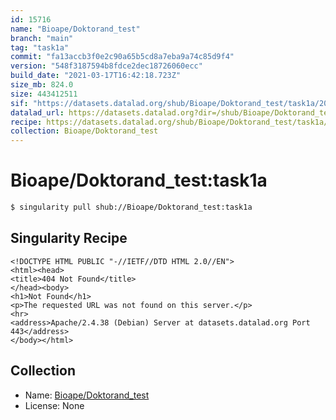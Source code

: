 ```yaml
---
id: 15716
name: "Bioape/Doktorand_test"
branch: "main"
tag: "task1a"
commit: "fa13accb3f0e2c90a65b5cd8a7eba9a74c85d9f4"
version: "548f3187594b8fdce2dec18726060ecc"
build_date: "2021-03-17T16:42:18.723Z"
size_mb: 824.0
size: 443412511
sif: "https://datasets.datalad.org/shub/Bioape/Doktorand_test/task1a/2021-03-17-fa13accb-548f3187/548f3187594b8fdce2dec18726060ecc.sif"
datalad_url: https://datasets.datalad.org?dir=/shub/Bioape/Doktorand_test/task1a/2021-03-17-fa13accb-548f3187/
recipe: https://datasets.datalad.org/shub/Bioape/Doktorand_test/task1a/2021-03-17-fa13accb-548f3187/Singularity
collection: Bioape/Doktorand_test
---
```


# Bioape/Doktorand_test:task1a

```bash
$ singularity pull shub://Bioape/Doktorand_test:task1a
```

## Singularity Recipe

```singularity
<!DOCTYPE HTML PUBLIC "-//IETF//DTD HTML 2.0//EN">
<html><head>
<title>404 Not Found</title>
</head><body>
<h1>Not Found</h1>
<p>The requested URL was not found on this server.</p>
<hr>
<address>Apache/2.4.38 (Debian) Server at datasets.datalad.org Port 443</address>
</body></html>
```

## Collection

 - Name: [Bioape/Doktorand_test](https://github.com/Bioape/Doktorand_test)
 - License: None

